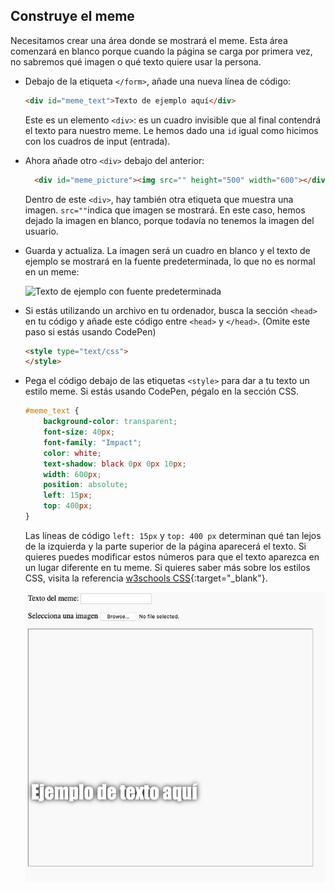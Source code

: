 ## Construye el meme

Necesitamos crear una área donde se mostrará el meme. Esta área comenzará en blanco porque cuando la página se carga por primera vez, no sabremos qué imagen o qué texto quiere usar la persona.

- Debajo de la etiqueta `</form>`, añade una nueva línea de código:

  ```html
  <div id="meme_text">Texto de ejemplo aquí</div>
  ```

  Este es un elemento `<div>`: es un cuadro invisible que al final contendrá el texto para nuestro meme. Le hemos dado una `id` igual como hicimos con los cuadros de input (entrada).

- Ahora añade otro `<div>` debajo del anterior:

  ```html
    <div id="meme_picture"><img src="" height="500" width="600"></div>
    ```

    Dentro de este `<div>`, hay también otra etiqueta que muestra una imagen. `src=""`indica que imagen se mostrará. En este caso, hemos dejado la imagen en blanco, porque todavía no tenemos la imagen del usuario.

- Guarda y actualiza. La imagen será un cuadro en blanco y el texto de ejemplo se mostrará en la fuente predeterminada, lo que no es normal en un meme:

    ![Texto de ejemplo con fuente predeterminada](images/example-text-default.png)

- Si estás utilizando un archivo en tu ordenador, busca la sección `<head>` en tu código y añade este código entre `<head>` y `</head>`. (Omite este paso si estás usando CodePen)

  ```html
  <style type="text/css">
  </style>
  ```

- Pega el código debajo de las etiquetas `<style>` para dar a tu texto un estilo meme. Si estás usando CodePen, pégalo en la sección CSS.

    ```css
    #meme_text {
        background-color: transparent;
        font-size: 40px;
        font-family: "Impact";
        color: white;
        text-shadow: black 0px 0px 10px;
        width: 600px;
        position: absolute;
        left: 15px;
        top: 400px;
    }
    ```

  Las líneas de código `left: 15px` y `top: 400 px` determinan qué tan lejos de la izquierda y la parte superior de la página aparecerá el texto. Si quieres puedes modificar estos números para que el texto aparezca en un lugar diferente en tu meme. Si quieres saber más sobre los estilos CSS, visita la referencia [w3schools CSS](http://www.w3schools.com/CSSref/){:target="_blank"}.

  ![Texto de ejemplo en el meme](images/example-text-memey.png)
